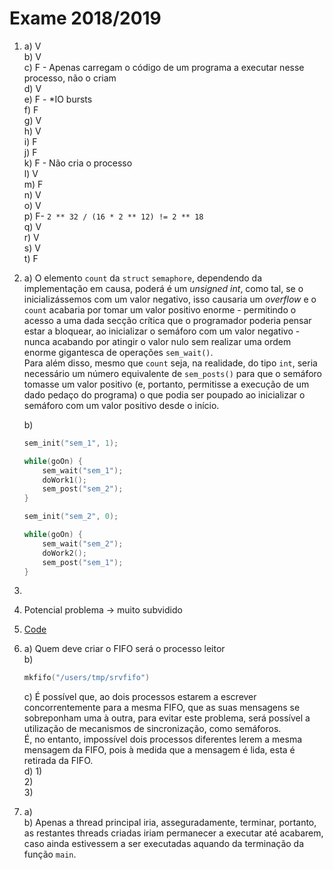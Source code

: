 # Exame 2018/2019

1.  a) V  
    b) V  
    c) F - Apenas carregam o código de um programa a executar nesse processo, não o criam  
    d) V  
    e) F - *IO bursts  
    f) F  
    g) V  
    h) V  
    i) F  
    j) F  
    k) F - Não cria o processo  
    l) V  
    m) F  
    n) V  
    o) V  
    p) F- `2 ** 32 / (16 * 2 ** 12) != 2 ** 18`  
    q) V  
    r) V  
    s) V  
    t) F  

2.  a) O elemento `count` da `struct` `semaphore`, dependendo da implementação em causa, poderá é um *unsigned int*, como tal, se o inicializássemos com um valor negativo, isso causaria um *overflow* e o `count` acabaria por tomar um valor positivo enorme - permitindo o acesso a uma dada secção crítica que o programador poderia pensar estar a bloquear, ao inicializar o semáforo com um valor negativo - nunca acabando por atingir o valor nulo sem realizar uma ordem enorme gigantesca de operações `sem_wait()`.  
Para além disso, mesmo que `count` seja, na realidade, do tipo `int`, seria necessário um número equivalente de `sem_posts()` para que o semáforo tomasse um valor positivo (e, portanto, permitisse a execução de um dado pedaço do programa) o que podia ser poupado ao inicializar o semáforo com um valor positivo desde o início.  

    b) 

    ```c
    sem_init("sem_1", 1);

    while(goOn) {
        sem_wait("sem_1");
        doWork1();
        sem_post("sem_2");
    }
    ```

    ```c
    sem_init("sem_2", 0);

    while(goOn) {
        sem_wait("sem_2");
        doWork2();
        sem_post("sem_1");
    }
    ```

3.

4. Potencial problema -> muito subvidido

5. [Code](5.c)

6.  a) Quem deve criar o FIFO será o processo leitor  
    b) 

    ```c
    mkfifo("/users/tmp/srvfifo")
    ```
    c) É possível que, ao dois processos estarem a escrever concorrentemente para a mesma FIFO, que as suas mensagens se sobreponham uma à outra, para evitar este problema, será possível a utilização de mecanismos de sincronização, como semáforos.     
    É, no entanto, impossível dois processos diferentes lerem a mesma mensagem da FIFO, pois à medida que a mensagem é lida, esta é retirada da FIFO.  
    d)  1)   
        2)  
        3)   

7.  a)  
    b) Apenas a thread principal iria, asseguradamente, terminar, portanto, as restantes threads criadas iriam permanecer a executar até acabarem, caso ainda estivessem a ser executadas aquando da terminação da função `main`.


